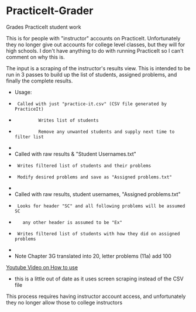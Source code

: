 # PracticeIt-Grader
Grades PracticeIt student work

This is for people with "instructor" accounts on PracticeIt.  Unfortunately they no longer give
out accounts for college level classes, but they will for high schools.  I don't have anything
to do with running PracticeIt so I can't comment on why this is.

The input is a scraping of the instructor's results view.  This is intended to be run in 3 passes 
to build up the list of students, assigned problems, and finally the complete results.

 * Usage: 
 *      Called with just "practice-it.csv" (CSV file generated by PracticeIt)
 *              Writes list of students
 *              Remove any unwanted students and supply next time to filter list
 * 
 *  Called with raw results & "Student Usernames.txt"
 *      Writes filtered list of students and their problems
 *      Modify desired problems and save as "Assigned problems.txt"
 *  
 *  Called with raw results, student usernames, "Assigned problems.txt"
 *      Looks for header "SC" and all following problems will be assumed SC
 *        any other header is assumed to be "Ex"
 *      Writes filtered list of students with how they did on assigned problems
 * 
 *  Note Chapter 3G translated into 20, letter problems (11a) add 100

[Youtube Video on How to use](https://youtu.be/lOSCqyhS1bc) 
  - this is a little out of date as it uses screen scraping instead of the CSV file

This process requires having instructor account access, and unfortunately they no longer allow those to college instructors
